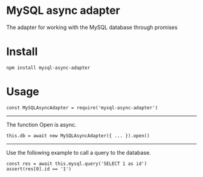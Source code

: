 # MySQL async adapter

The adapter for working with the MySQL database through promises

# Install

```
npm install mysql-async-adapter
```

# Usage

```
const MySQLAsyncAdapter = require('mysql-async-adapter')
```

---

The function Open is async.

```
this.db = await new MySQLAsyncAdapter({ ... }).open()
```

---

Use the following example to call a query to the database.

```
const res = await this.mysql.query('SELECT 1 as id')
assert(res[0].id == '1') 
```
